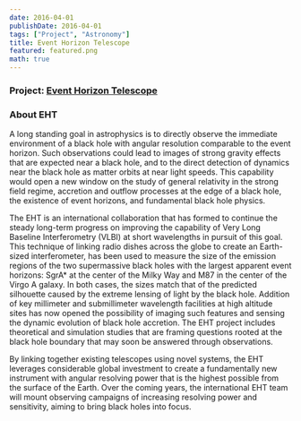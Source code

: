 ```yaml
---
date: 2016-04-01
publishDate: 2016-04-01
tags: ["Project", "Astronomy"]
title: Event Horizon Telescope
featured: featured.png
math: true
---
```

### Project: <a href="https://eventhorizontelescope.org/" target="_blank" rel="noopener">Event Horizon Telescope</a>

### About EHT

A long standing goal in astrophysics is to directly observe the
immediate environment of a black hole with angular resolution
comparable to the event horizon.  Such observations could lead to
images of strong gravity effects that are expected near a black hole,
and to the direct detection of dynamics near the black hole as matter
orbits at near light speeds.  This capability would open a new window
on the study of general relativity in the strong field regime,
accretion and outflow processes at the edge of a black hole, the
existence of event horizons, and fundamental black hole physics.

The EHT is an international collaboration that has formed to continue
the steady long-term progress on improving the capability of Very Long
Baseline Interferometry (VLBI) at short wavelengths in pursuit of this
goal.  This technique of linking radio dishes across the globe to
create an Earth-sized interferometer, has been used to measure the
size of the emission regions of the two supermassive black holes with
the largest apparent event horizons: SgrA* at the center of the Milky
Way and M87 in the center of the Virgo A galaxy.  In both cases, the
sizes match that of the predicted silhouette caused by the extreme
lensing of light by the black hole.  Addition of key millimeter and
submillimeter wavelength facilities at high altitude sites has now
opened the possibility of imaging such features and sensing the
dynamic evolution of black hole accretion. The EHT project includes
theoretical and simulation studies that are framing questions rooted
at the black hole boundary that may soon be answered through
observations.

By linking together existing telescopes using novel systems, the EHT
leverages considerable global investment to create a fundamentally new
instrument with angular resolving power that is the highest possible
from the surface of the Earth.  Over the coming years, the
international EHT team will mount observing campaigns of increasing
resolving power and sensitivity, aiming to bring black holes into
focus.

